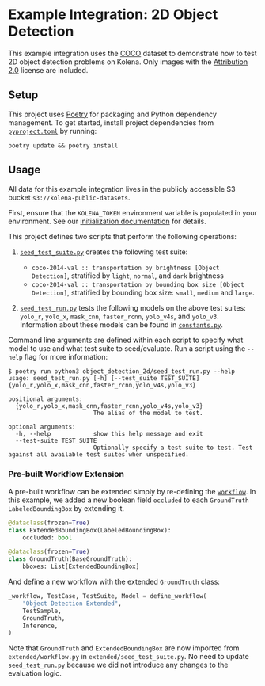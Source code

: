 # Example Integration: 2D Object Detection

This example integration uses the [COCO](https://cocodataset.org/#overview) dataset to demonstrate how to test 2D
object detection problems on Kolena. Only images with the
[Attribution 2.0](https://creativecommons.org/licenses/by/2.0/) license are included.

## Setup

This project uses [Poetry](https://python-poetry.org/) for packaging and Python dependency management. To get started,
install project dependencies from [`pyproject.toml`](./pyproject.toml) by running:

```shell
poetry update && poetry install
```

## Usage

All data for this example integration lives in the publicly accessible S3 bucket `s3://kolena-public-datasets`.

First, ensure that the `KOLENA_TOKEN` environment variable is populated in your environment. See our
[initialization documentation](https://docs.kolena.io/installing-kolena/#initialization) for details.

This project defines two scripts that perform the following operations:

1. [`seed_test_suite.py`](object_detection_2d/seed_test_suite.py) creates the following test suite:

    - `coco-2014-val :: transportation by brightness [Object Detection]`, stratified by `light`, `normal`, and `dark`
        brightness
    - `coco-2014-val :: transportation by bounding box size [Object Detection]`, stratified by bounding box size:
        `small`, `medium` and `large`.

2. [`seed_test_run.py`](object_detection_2d/seed_test_run.py) tests the following models on the above test suites:
  `yolo_r`, `yolo_x`, `mask_cnn`, `faster_rcnn`, `yolo_v4s`, and `yolo_v3`. Information about these models can be
  found in [`constants.py`](object_detection_2d/constants.py).

Command line arguments are defined within each script to specify what model to use and what test suite to
  seed/evaluate. Run a script using the `--help` flag for more information:

```shell
$ poetry run python3 object_detection_2d/seed_test_run.py --help
usage: seed_test_run.py [-h] [--test_suite TEST_SUITE] {yolo_r,yolo_x,mask_cnn,faster_rcnn,yolo_v4s,yolo_v3}

positional arguments:
  {yolo_r,yolo_x,mask_cnn,faster_rcnn,yolo_v4s,yolo_v3}
                        The alias of the model to test.

optional arguments:
  -h, --help            show this help message and exit
  --test-suite TEST_SUITE
                        Optionally specify a test suite to test. Test against all available test suites when unspecified.
```

### Pre-built Workflow Extension

A pre-built workflow can be extended simply by re-defining the [`workflow`](object_detection_2d/extended/workflow.py). In
this example, we added a new boolean field `occluded` to each `GroundTruth` `LabeledBoundingBox` by extending it.

```python
@dataclass(frozen=True)
class ExtendedBoundingBox(LabeledBoundingBox):
    occluded: bool

@dataclass(frozen=True)
class GroundTruth(BaseGroundTruth):
    bboxes: List[ExtendedBoundingBox]
```

And define a new workflow with the extended `GroundTruth` class:

```python
_workflow, TestCase, TestSuite, Model = define_workflow(
    "Object Detection Extended",
    TestSample,
    GroundTruth,
    Inference,
)
```

Note that `GroundTruth` and `ExtendedBoundingBox` are now imported from `extended/workflow.py` in
`extended/seed_test_suite.py`. No need to update `seed_test_run.py` because we did not introduce any changes to
the evaluation logic.
